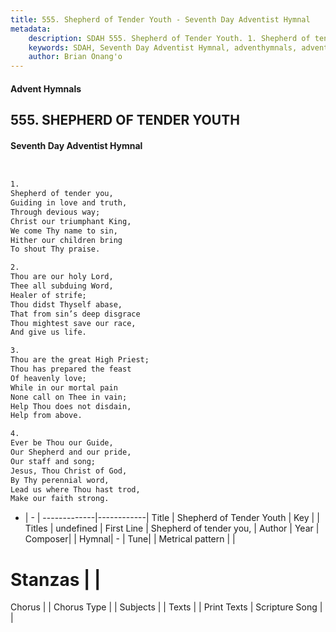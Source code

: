 ```yaml
---
title: 555. Shepherd of Tender Youth - Seventh Day Adventist Hymnal
metadata:
    description: SDAH 555. Shepherd of Tender Youth. 1. Shepherd of tender you, Guiding in love and truth, Through devious way; Christ our triumphant King, We come Thy name to sin, Hither our children bring To shout Thy praise.
    keywords: SDAH, Seventh Day Adventist Hymnal, adventhymnals, advent hymnals, Shepherd of Tender Youth, Shepherd of tender you, 
    author: Brian Onang'o
---
```


#### Advent Hymnals
## 555. SHEPHERD OF TENDER YOUTH
#### Seventh Day Adventist Hymnal

```txt


1.
Shepherd of tender you,
Guiding in love and truth,
Through devious way;
Christ our triumphant King,
We come Thy name to sin,
Hither our children bring
To shout Thy praise.

2.
Thou are our holy Lord,
Thee all subduing Word,
Healer of strife;
Thou didst Thyself abase,
That from sin’s deep disgrace
Thou mightest save our race,
And give us life.

3.
Thou are the great High Priest;
Thou has prepared the feast
Of heavenly love;
While in our mortal pain
None call on Thee in vain;
Help Thou does not disdain,
Help from above.

4.
Ever be Thou our Guide,
Our Shepherd and our pride,
Our staff and song;
Jesus, Thou Christ of God,
By Thy perennial word,
Lead us where Thou hast trod,
Make our faith strong.


```

- |   -  |
-------------|------------|
Title | Shepherd of Tender Youth |
Key |  |
Titles | undefined |
First Line | Shepherd of tender you, |
Author | 
Year | 
Composer|  |
Hymnal|  - |
Tune|  |
Metrical pattern | |
# Stanzas |  |
Chorus |  |
Chorus Type |  |
Subjects |  |
Texts |  |
Print Texts | 
Scripture Song |  |
  
